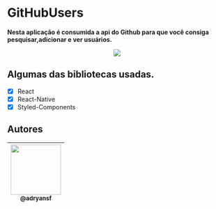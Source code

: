 # GitHubUsers

**Nesta aplicação é consumida a api do Github para que você consiga pesquisar,adicionar e ver usuários.**

<p align="center">
<img src="https://user-images.githubusercontent.com/31359652/75484676-fee37d00-5987-11ea-9323-a27d1d9433dd.png" /><br>
</p>

## Algumas das bibliotecas usadas.

- [x] React
- [x] React-Native
- [x] Styled-Components

## Autores

| [<img src="https://avatars3.githubusercontent.com/u/31359652?s=460&v=4" width=115><br><sub>@adryansf</sub>](https://github.com/adryansf) |
| :--------------------------------------------------------------------------------------------------------------------------------------: |

